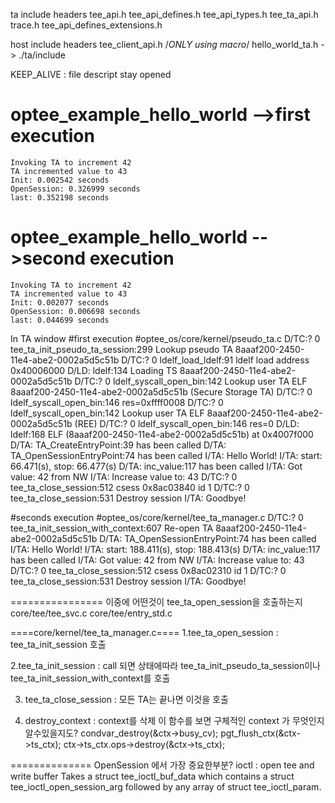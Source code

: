 ta include headers
	tee_api.h
	tee_api_defines.h
	tee_api_types.h
	tee_ta_api.h
	trace.h
	tee_api_defines_extensions.h

host include headers
	tee_client_api.h
	/*ONLY using macro*/
	hello_world_ta.h	-> ./ta/include


KEEP_ALIVE : file descript stay opened
# optee_example_hello_world			-->first execution
	Invoking TA to increment 42
	TA incremented value to 43
	Init: 0.002542 seconds
	OpenSession: 0.326999 seconds
	last: 0.352198 seconds
# optee_example_hello_world			-->second execution
	Invoking TA to increment 42
	TA incremented value to 43
	Init: 0.002077 seconds
	OpenSession: 0.006698 seconds
	last: 0.044699 seconds


In TA window
#first execution
#optee_os/core/kernel/pseudo_ta.c
	D/TC:? 0 tee_ta_init_pseudo_ta_session:299 Lookup pseudo TA 8aaaf200-2450-11e4-abe2-0002a5d5c51b
	D/TC:? 0 ldelf_load_ldelf:91 ldelf load address 0x40006000
	D/LD:  ldelf:134 Loading TS 8aaaf200-2450-11e4-abe2-0002a5d5c51b
	D/TC:? 0 ldelf_syscall_open_bin:142 Lookup user TA ELF 8aaaf200-2450-11e4-abe2-0002a5d5c51b (Secure Storage TA)
	D/TC:? 0 ldelf_syscall_open_bin:146 res=0xffff0008
	D/TC:? 0 ldelf_syscall_open_bin:142 Lookup user TA ELF 8aaaf200-2450-11e4-abe2-0002a5d5c51b (REE)
	D/TC:? 0 ldelf_syscall_open_bin:146 res=0
	D/LD:  ldelf:168 ELF (8aaaf200-2450-11e4-abe2-0002a5d5c51b) at 0x4007f000
	D/TA:  TA_CreateEntryPoint:39 has been called
	D/TA:  TA_OpenSessionEntryPoint:74 has been called
	I/TA: Hello World!
	I/TA: start: 66.471(s), stop: 66.477(s)
	D/TA:  inc_value:117 has been called
	I/TA: Got value: 42 from NW
	I/TA: Increase value to: 43
	D/TC:? 0 tee_ta_close_session:512 csess 0x8ac03840 id 1
	D/TC:? 0 tee_ta_close_session:531 Destroy session
	I/TA: Goodbye!

#seconds execution
#optee_os/core/kernel/tee_ta_manager.c
	D/TC:? 0 tee_ta_init_session_with_context:607 Re-open TA 8aaaf200-2450-11e4-abe2-0002a5d5c51b
	D/TA:  TA_OpenSessionEntryPoint:74 has been called
	I/TA: Hello World!
	I/TA: start: 188.411(s), stop: 188.413(s)
	D/TA:  inc_value:117 has been called
	I/TA: Got value: 42 from NW
	I/TA: Increase value to: 43
	D/TC:? 0 tee_ta_close_session:512 csess 0x8ac02310 id 1
	D/TC:? 0 tee_ta_close_session:531 Destroy session
	I/TA: Goodbye!



================
이중에 어떤것이 tee_ta_open_session을 호출하는지
core/tee/tee_svc.c
core/tee/entry_std.c

====core/kernel/tee_ta_manager.c====
1.tee_ta_open_session : tee_ta_init_session 호출

2.tee_ta_init_session : call 되면 상태에따라 
	tee_ta_init_pseudo_ta_session이나 tee_ta_init_session_with_context를 호출

3. tee_ta_close_session : 모든 TA는 끝나면 이것을 호출

4. destroy_context	: context를 삭제
		이 함수를 보면 구체적인 context 가 무엇인지 알수있을지도?
		condvar_destroy(&ctx->busy_cv);
		pgt_flush_ctx(&ctx->ts_ctx);
		ctx->ts_ctx.ops->destroy(&ctx->ts_ctx);

==============
OpenSession 에서 가장 중요한부분?
ioctl : open tee and write buffer 
	Takes a struct tee_ioctl_buf_data which contains a struct tee_ioctl_open_session_arg followed by any array of struct tee_ioctl_param.

